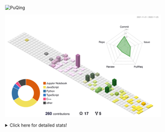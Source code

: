 ![PuQing](https://user-images.githubusercontent.com/27223114/171565019-9a56fae6-b08b-421f-99db-7e830da42371.png)

![](./profile-3d-contrib/profile-season-animate.svg)

<details>
<summary>Click here for detailed stats!</summary>

<!--START_SECTION:waka-->
**I'm a Night 🦉** 

```text
🌞 Morning    46 commits     ███░░░░░░░░░░░░░░░░░░░░░░   12.3% 
🌆 Daytime    126 commits    ████████░░░░░░░░░░░░░░░░░   33.69% 
🌃 Evening    104 commits    ███████░░░░░░░░░░░░░░░░░░   27.81% 
🌙 Night      98 commits     ██████░░░░░░░░░░░░░░░░░░░   26.2%

```


📊 **This Week I Spent My Time On** 

```text
💬 Programming Languages: 
C++                      8 hrs 36 mins       █████████████░░░░░░░░░░░░   52.61% 
Python                   2 hrs 7 mins        ███░░░░░░░░░░░░░░░░░░░░░░   12.96% 
CMake                    1 hr 46 mins        ██░░░░░░░░░░░░░░░░░░░░░░░   10.87% 
Jupyter Notebook         1 hr 46 mins        ██░░░░░░░░░░░░░░░░░░░░░░░   10.87% 
C                        1 hr 9 mins         █░░░░░░░░░░░░░░░░░░░░░░░░   7.1%

🔥 Editors: 
VS Code                  15 hrs 15 mins      ███████████████████████░░   93.23% 
CLion                    1 hr 6 mins         █░░░░░░░░░░░░░░░░░░░░░░░░   6.77%

💻 Operating System: 
Mac                      10 hrs 18 mins      ███████████████░░░░░░░░░░   62.96% 
Windows                  6 hrs 3 mins        █████████░░░░░░░░░░░░░░░░   37.04%

```


<!--END_SECTION:waka-->
</details>
